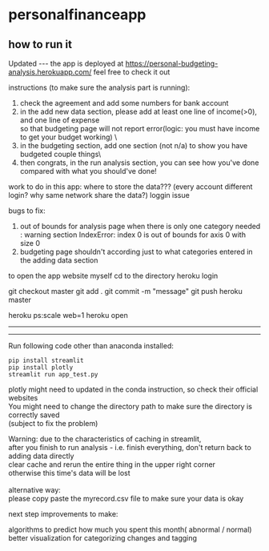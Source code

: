 # personalfinanceapp
## how to run it
Updated ---
the app is deployed at https://personal-budgeting-analysis.herokuapp.com/
feel free to check it out

instructions (to make sure the analysis part is running):
1. check the agreement and add some numbers for bank account
2. in the add new data section, please add at least one line of income(>0), and one line of expense\
so that budgeting page will not report error(logic: you must have income to get your budget working) \
3. in the budgeting section, add one section (not n/a) to show you have budgeted couple things\
4. then congrats, in the run analysis section, you can see how you've done compared with what you should've done!

work to do in this app: 
where to store the data??? (every account different login? why same network share the data?) 
loggin issue

bugs to fix: 
1. out of bounds for analysis page when there is only one category needed : warning section
  IndexError: index 0 is out of bounds for axis 0 with size 0
2. budgeting page shouldn't according just to what categories entered in the adding data section 

to open the app website myself
cd to the directory
heroku login 

git checkout master
git add .
git commit -m "message"
git push heroku master

heroku ps:scale web=1
heroku open
_____________________________________

_____________________________________

Run following code other than anaconda installed: 
```
pip install streamlit
pip install plotly
streamlit run app_test.py
```
plotly might need to updated in the conda instruction, so check their official websites \
You might need to change the directory path to make sure the directory is correctly saved \
(subject to fix the problem) 

Warning: 
due to the characteristics of caching in streamlit, \
after you finish to run analysis - i.e. finish everything, don't return back to adding data directly\
clear cache and rerun the entire thing in the upper right corner\
otherwise this time's data will be lost \
\
alternative way:\
please copy paste the myrecord.csv file to make sure your data is okay 

next step improvements to make: 

algorithms to predict how much you spent this month( abnormal / normal) \
better visualization for categorizing changes and tagging 
